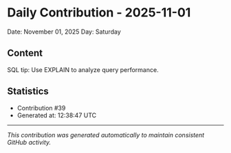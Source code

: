 # Daily Contribution - 2025-11-01

Date: November 01, 2025
Day: Saturday

## Content

SQL tip: Use EXPLAIN to analyze query performance.

## Statistics

- Contribution #39
- Generated at: 12:38:47 UTC

---
*This contribution was generated automatically to maintain consistent GitHub activity.*
